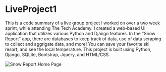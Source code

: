# LiveProject1

This is a code summary of a live group project I worked on over a two week sprint, while attending The Tech Academy. I created a web-based UI application that utilizes various Python and Django features. In the "Snow Report" app, there are databases to keep track of data, use of data scraping to collect and aggrigate data, and more! You can save your favorite ski resort, and see the local temperature. This project is built using Python, Django, SQLite, Bootstrap, Jquery, and HTML/CSS.

![Snow Report Home Page](LiveProject1/screenshots/Screenshot(11).png)
